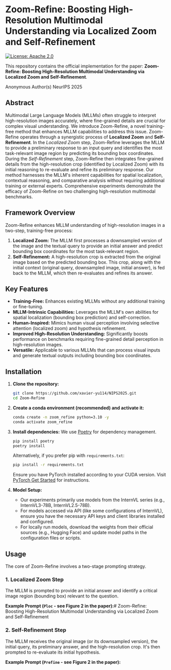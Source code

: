 # Zoom-Refine: Boosting High-Resolution Multimodal Understanding via Localized Zoom and Self-Refinement

[![License: Apache 2.0](https://img.shields.io/badge/License-Apache_2.0-blue.svg)](https://opensource.org/licenses/Apache-2.0) 

This repository contains the official implementation for the paper: **Zoom-Refine: Boosting High-Resolution Multimodal Understanding via Localized Zoom and Self-Refinement**.

Anonymous Author(s)
NeurIPS 2025 

## Abstract

Multimodal Large Language Models (MLLMs) often struggle to interpret high-resolution images accurately, where fine-grained details are crucial for complex visual understanding. We introduce Zoom-Refine, a novel training-free method that enhances MLLM capabilities to address this issue. Zoom-Refine operates through a synergistic process of **Localized Zoom** and **Self-Refinement**. In the *Localized Zoom* step, Zoom-Refine leverages the MLLM to provide a preliminary response to an input query and identifies the most task-relevant image region by predicting its bounding box coordinates. During the *Self-Refinement* step, Zoom-Refine then integrates fine-grained details from the high-resolution crop (identified by Localized Zoom) with its initial reasoning to re-evaluate and refine its preliminary response. Our method harnesses the MLLM's inherent capabilities for spatial localization, contextual reasoning, and comparative analysis without requiring additional training or external experts. Comprehensive experiments demonstrate the efficacy of Zoom-Refine on two challenging high-resolution multimodal benchmarks.

## Framework Overview

Zoom-Refine enhances MLLM understanding of high-resolution images in a two-step, training-free process:

1.  **Localized Zoom:** The MLLM first processes a downsampled version of the image and the textual query to provide an initial answer and predict bounding box coordinates for the most task-relevant region.
2.  **Self-Refinement:** A high-resolution crop is extracted from the original image based on the predicted bounding box. This crop, along with the initial context (original query, downsampled image, initial answer), is fed back to the MLLM, which then re-evaluates and refines its answer.



## Key Features

*   **Training-Free:** Enhances existing MLLMs without any additional training or fine-tuning.
*   **MLLM-Intrinsic Capabilities:** Leverages the MLLM's own abilities for spatial localization (bounding box prediction) and self-correction.
*   **Human-Inspired:** Mimics human visual perception involving selective attention (localized zoom) and hypothesis refinement.
*   **Improved High-Resolution Understanding:** Significantly boosts performance on benchmarks requiring fine-grained detail perception in high-resolution images.
*   **Versatile:** Applicable to various MLLMs that can process visual inputs and generate textual outputs including bounding box coordinates.

## Installation

1.  **Clone the repository:**
    ```bash
    git clone https://github.com/xavier-yu114/NIPS2025.git
    cd Zoom-Refine
    ```

2.  **Create a conda environment (recommended) and activate it:**
    ```bash
    conda create -n zoom_refine python=3.10 -y
    conda activate zoom_refine
    ```

3.  **Install dependencies:**
    We use [Poetry](https://python-poetry.org/) for dependency management.
    ```bash
    pip install poetry
    poetry install
    ```
    Alternatively, if you prefer pip with `requirements.txt`:
    ```bash
    pip install -r requirements.txt
    ```
    Ensure you have PyTorch installed according to your CUDA version. Visit [PyTorch Get Started](https://pytorch.org/get-started/locally/) for instructions.

4.  **Model Setup:**
    *   Our experiments primarily use models from the InternVL series (e.g., InternVL3-78B, InternVL2.5-78B).
    *   For models accessed via API (like some configurations of InternVL), ensure you have the necessary API keys and client libraries installed and configured.
    *   For locally run models, download the weights from their official sources (e.g., Hugging Face) and update model paths in the configuration files or scripts.

## Usage

The core of Zoom-Refine involves a two-stage prompting strategy.

### 1. Localized Zoom Step

The MLLM is prompted to provide an initial answer and identify a critical image region (bounding box) relevant to the question.

**Example Prompt (`Ploc` - see Figure 2 in the paper):**# Zoom-Refine: Boosting High-Resolution Multimodal Understanding via Localized Zoom and Self-Refinement

### 2. Self-Refinement Step

The MLLM receives the original image (or its downsampled version), the initial query, its preliminary answer, and the high-resolution crop. It's then prompted to re-evaluate its initial hypothesis.

**Example Prompt (`Prefine` - see Figure 2 in the paper):**
